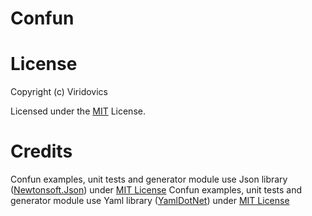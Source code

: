 # Confun

# License
Copyright (c) Viridovics

Licensed under the [MIT](LICENSE) License.

# Credits
Confun examples, unit tests and generator module use Json library ([Newtonsoft.Json](https://github.com/JamesNK/Newtonsoft.Json)) under [MIT License](https://github.com/JamesNK/Newtonsoft.Json/blob/master/LICENSE.md)
Confun examples, unit tests and generator module use Yaml library ([YamlDotNet](https://github.com/aaubry/YamlDotNet)) under [MIT License](https://github.com/aaubry/YamlDotNet/blob/master/LICENSE.txt)
